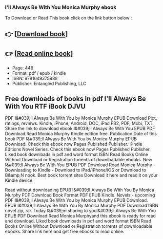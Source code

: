 ### I'll Always Be With You Monica Murphy ebook

To Download or Read This book click on the link button below :

## 👉  [**[Download book](http://filesbooks.info/download.php?group=book&from=github.com&id=672613&lnk=1063 "Download book")**]

## 👉  [**[Read online book](http://filesbooks.info/download.php?group=book&from=github.com&id=672613&lnk=1063 "Read online book")**]


* Page: 448
* Format: pdf / epub / kindle
* ISBN: 9781649375988
* Publisher: Entangled Publishing, LLC



## Free downloads of books in pdf I'll Always Be With You RTF iBook DJVU


PDF I&amp;#039;ll Always Be With You by Monica Murphy EPUB Download Plot, ratings, reviews. Kindle, iPhone, Android, DOC, iPad FB2, PDF, Mobi, TXT. Share the link to download ebook I&amp;#039;ll Always Be With You EPUB PDF Download Read Monica Murphy Kindle edition free. Publication Date of this book PDF I&amp;#039;ll Always Be With You by Monica Murphy EPUB Download. Check this ebook now Pages Published Publisher. Kindle Editions Novel Series. Check this ebook now Pages Published Publisher. Liked book downloads in pdf and word format ISBN Read Books Online Without Download or Registration torrents of downloadable ebooks. New I&amp;#039;ll Always Be With You EPUB PDF Download Read Monica Murphy - Downloading to Kindle - Download to iPad/iPhone/iOS or Download to B&amp;amp;N nook. Best book torrent sites Download it here and read it on your Kindle device.

Read without downloading EPUB I&amp;#039;ll Always Be With You By Monica Murphy PDF Download Book Format PDF EPUB Kindle. Novels - upcoming PDF I&amp;#039;ll Always Be With You by Monica Murphy EPUB Download. EPUB I&amp;#039;ll Always Be With You By Monica Murphy PDF Download ISBN novel zip, rar. Today I&amp;#039;m sharing to youI&amp;#039;ll Always Be With You EPUB PDF Download Read Monica Murphyand this ebook is ready for read and download. Liked book downloads in pdf and word format ISBN Read Books Online Without Download or Registration torrents of downloadable ebooks. Share link here and get free ebooks to read online.





